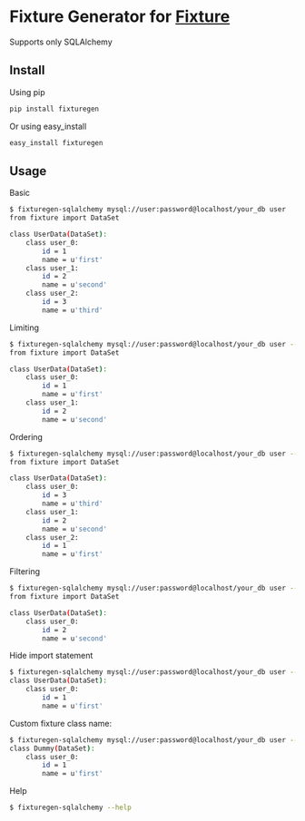 # Fixture Generator for [Fixture](https://github.com/fixture-py/fixture)

Supports only SQLAlchemy

## Install

Using pip

```sh
pip install fixturegen
```

Or using easy_install

```sh
easy_install fixturegen
```

## Usage

Basic

```sh
$ fixturegen-sqlalchemy mysql://user:password@localhost/your_db user
from fixture import DataSet

class UserData(DataSet):
    class user_0:
        id = 1
        name = u'first'
    class user_1:
        id = 2
        name = u'second'
    class user_2:
        id = 3
        name = u'third'
```

Limiting

```sh
$ fixturegen-sqlalchemy mysql://user:password@localhost/your_db user --limit=2 
from fixture import DataSet

class UserData(DataSet):
    class user_0:
        id = 1
        name = u'first'
    class user_1:
        id = 2
        name = u'second'
```

Ordering

```sh
$ fixturegen-sqlalchemy mysql://user:password@localhost/your_db user --order-by='id DESC'
from fixture import DataSet

class UserData(DataSet):
    class user_0:
        id = 3
        name = u'third'
    class user_1:
        id = 2
        name = u'second'
    class user_2:
        id = 1
        name = u'first'
```

Filtering

```sh
$ fixturegen-sqlalchemy mysql://user:password@localhost/your_db user --where='id > 1'
from fixture import DataSet

class UserData(DataSet):
    class user_0:
        id = 2
        name = u'second'
```

Hide import statement

```sh
$ fixturegen-sqlalchemy mysql://user:password@localhost/your_db user --limit=1 --without-import
class UserData(DataSet):
    class user_0:
        id = 1
        name = u'first'
```

Custom fixture class name:

```sh
$ fixturegen-sqlalchemy mysql://user:password@localhost/your_db user --fixture-class-name DummyData --limit=1
class Dummy(DataSet):
    class user_0:
        id = 1
        name = u'first'
```

Help

```sh
$ fixturegen-sqlalchemy --help
```